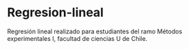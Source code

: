 # Regresion-lineal
Regresión lineal realizado para estudiantes del ramo Métodos experimentales I, facultad de ciencias U de Chile.

